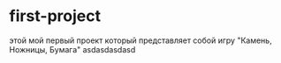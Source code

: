 # first-project
этой мой первый проект который представляет собой игру "Камень, Ножницы, Бумага"
asdasdasdasd
